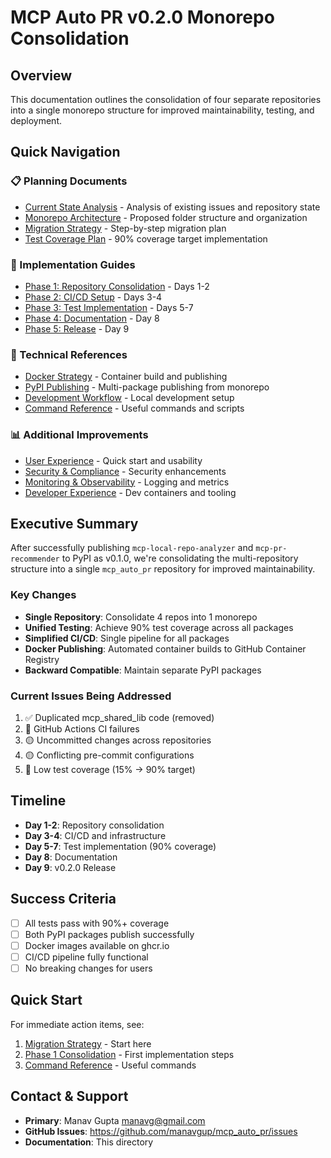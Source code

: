 # MCP Auto PR v0.2.0 Monorepo Consolidation

## Overview
This documentation outlines the consolidation of four separate repositories into a single monorepo structure for improved maintainability, testing, and deployment.

## Quick Navigation

### 📋 Planning Documents
- [Current State Analysis](./01-current-state.md) - Analysis of existing issues and repository state
- [Monorepo Architecture](./02-monorepo-architecture.md) - Proposed folder structure and organization
- [Migration Strategy](./03-migration-strategy.md) - Step-by-step migration plan
- [Test Coverage Plan](./04-test-coverage-plan.md) - 90% coverage target implementation

### 🚀 Implementation Guides
- [Phase 1: Repository Consolidation](./05-phase1-consolidation.md) - Days 1-2
- [Phase 2: CI/CD Setup](./06-phase2-cicd.md) - Days 3-4
- [Phase 3: Test Implementation](./07-phase3-testing.md) - Days 5-7
- [Phase 4: Documentation](./08-phase4-documentation.md) - Day 8
- [Phase 5: Release](./09-phase5-release.md) - Day 9

### 🔧 Technical References
- [Docker Strategy](./10-docker-strategy.md) - Container build and publishing
- [PyPI Publishing](./11-pypi-publishing.md) - Multi-package publishing from monorepo
- [Development Workflow](./12-development-workflow.md) - Local development setup
- [Command Reference](./13-command-reference.md) - Useful commands and scripts

### 📊 Additional Improvements
- [User Experience](./14-user-experience.md) - Quick start and usability
- [Security & Compliance](./15-security-compliance.md) - Security enhancements
- [Monitoring & Observability](./16-monitoring.md) - Logging and metrics
- [Developer Experience](./17-developer-experience.md) - Dev containers and tooling

## Executive Summary

After successfully publishing `mcp-local-repo-analyzer` and `mcp-pr-recommender` to PyPI as v0.1.0, we're consolidating the multi-repository structure into a single `mcp_auto_pr` repository for improved maintainability.

### Key Changes
- **Single Repository**: Consolidate 4 repos into 1 monorepo
- **Unified Testing**: Achieve 90% test coverage across all packages
- **Simplified CI/CD**: Single pipeline for all packages
- **Docker Publishing**: Automated container builds to GitHub Container Registry
- **Backward Compatible**: Maintain separate PyPI packages

### Current Issues Being Addressed
1. ✅ Duplicated mcp_shared_lib code (removed)
2. 🔴 GitHub Actions CI failures
3. 🟡 Uncommitted changes across repositories
4. 🟡 Conflicting pre-commit configurations
5. 🔴 Low test coverage (15% → 90% target)

## Timeline
- **Day 1-2**: Repository consolidation
- **Day 3-4**: CI/CD and infrastructure
- **Day 5-7**: Test implementation (90% coverage)
- **Day 8**: Documentation
- **Day 9**: v0.2.0 Release

## Success Criteria
- [ ] All tests pass with 90%+ coverage
- [ ] Both PyPI packages publish successfully
- [ ] Docker images available on ghcr.io
- [ ] CI/CD pipeline fully functional
- [ ] No breaking changes for users

## Quick Start

For immediate action items, see:
1. [Migration Strategy](./03-migration-strategy.md) - Start here
2. [Phase 1 Consolidation](./05-phase1-consolidation.md) - First implementation steps
3. [Command Reference](./13-command-reference.md) - Useful commands

## Contact & Support
- **Primary**: Manav Gupta <manavg@gmail.com>
- **GitHub Issues**: https://github.com/manavgup/mcp_auto_pr/issues
- **Documentation**: This directory